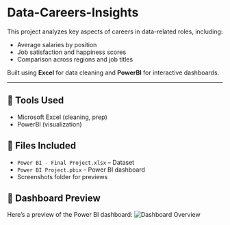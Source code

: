 # Data-Careers-Insights

This project analyzes key aspects of careers in data-related roles, including:

- Average salaries by position
- Job satisfaction and happiness scores
- Comparison across regions and job titles

Built using **Excel** for data cleaning and **PowerBI** for interactive dashboards.

---

## 🚀 Tools Used
- Microsoft Excel (cleaning, prep)
- PowerBI (visualization)

## 📂 Files Included
- `Power BI - Final Project.xlsx` – Dataset
- `Power BI Project.pbix` – Power BI dashboard
- Screenshots folder for previews

## 📸 Dashboard Preview
Here’s a preview of the Power BI dashboard:
![Dashboard Overview](screenshots/overview.png)

